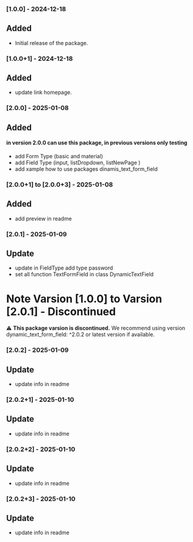 
### [1.0.0] - 2024-12-18
## Added
- Initial release of the package.

### [1.0.0+1] - 2024-12-18
## Added
- update link homepage.

### [2.0.0] - 2025-01-08
## Added 
#### in version 2.0.0 can use this package, in previous versions only testing
- add Form Type (basic and material)
- add Field Type (input, listDropdown, listNewPage )
- add xample how to use packages dinamis_text_form_field

### [2.0.0+1] to [2.0.0+3] - 2025-01-08
## Added 
- add preview in readme

### [2.0.1] - 2025-01-09
## Update 
- update in FieldType  add type password
- set all function TextFormField in class DynamicTextField

# Note Varsion [1.0.0] to Varsion [2.0.1] - Discontinued

⚠️ **This package varsion is discontinued.** We recommend using version dynamic_text_form_field: ^2.0.2 or latest version if available.

### [2.0.2] - 2025-01-09
## Update
- update info in readme

### [2.0.2+1] - 2025-01-10
## Update
- update info in readme

### [2.0.2+2] - 2025-01-10
## Update
- update info in readme

### [2.0.2+3] - 2025-01-10
## Update
- update info in readme